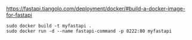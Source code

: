 https://fastapi.tiangolo.com/deployment/docker/#build-a-docker-image-for-fastapi
```
sudo docker build -t myfastapi .
sudo docker run -d --name fastapi-command -p 8222:80 myfastapi
```